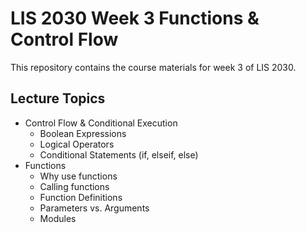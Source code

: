 # LIS 2030 Week 3 Functions & Control Flow


This repository contains the course materials for week 3 of LIS 2030.

## Lecture Topics
* Control Flow & Conditional Execution
    * Boolean Expressions
    * Logical Operators
    * Conditional Statements (if, elseif, else)
* Functions
    * Why use functions
    * Calling functions
    * Function Definitions
    * Parameters vs. Arguments
    * Modules
